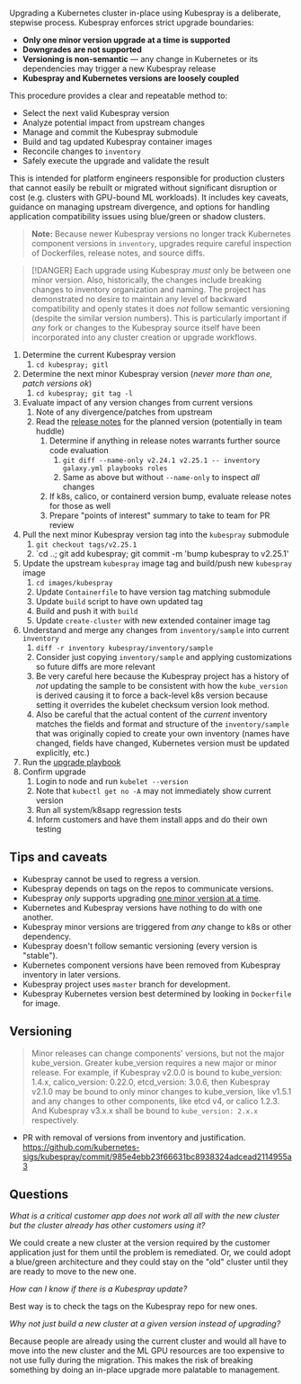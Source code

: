 Upgrading a Kubernetes cluster in-place using Kubespray is a deliberate, stepwise process. Kubespray enforces strict upgrade boundaries:

- **Only one minor version upgrade at a time is supported**
- **Downgrades are not supported**
- **Versioning is non-semantic** — any change in Kubernetes or its dependencies may trigger a new Kubespray release
- **Kubespray and Kubernetes versions are loosely coupled**

This procedure provides a clear and repeatable method to:

- Select the next valid Kubespray version
- Analyze potential impact from upstream changes
- Manage and commit the Kubespray submodule
- Build and tag updated Kubespray container images
- Reconcile changes to `inventory`
- Safely execute the upgrade and validate the result

This is intended for platform engineers responsible for production clusters that cannot easily be rebuilt or migrated without significant disruption or cost (e.g. clusters with GPU-bound ML workloads). It includes key caveats, guidance on managing upstream divergence, and options for handling application compatibility issues using blue/green or shadow clusters.

> **Note:** Because newer Kubespray versions no longer track Kubernetes component versions in `inventory`, upgrades require careful inspection of Dockerfiles, release notes, and source diffs.

> [!DANGER]
> Each upgrade using Kubespray *must* only be between one minor version. Also, historically, the changes include breaking changes to inventory organization and naming. The project has demonstrated no desire to maintain any level of backward compatibility and openly states it does *not* follow semantic versioning (despite the similar version numbers). This is particularly important if *any* fork or changes to the Kubespray source itself have been incorporated into any cluster creation or upgrade workflows.



1. Determine the current Kubespray version
	1. `cd kubespray; gitl`
2. Determine the next minor Kubespray version (*never more than one, patch versions ok*)
	1. `cd kubespray; git tag -l`
3. Evaluate impact of any version changes from current versions
	1. Note of any divergence/patches from upstream
	2. Read the [release notes](https://github.com/kubernetes-sigs/kubespray/releases) for the planned version (potentially in team huddle)
		1. Determine if anything in release notes warrants further source code evaluation
			1. `git diff --name-only v2.24.1 v2.25.1 -- inventory galaxy.yml playbooks roles`
			2. Same as above but without `--name-only` to inspect *all* changes
		2. If k8s, calico, or containerd version bump, evaluate release notes for those as well
		3. Prepare "points of interest" summary to take to team for PR review
4. Pull the next minor Kubespray version tag into the `kubespray` submodule
	1. `git checkout tags/v2.25.1`
	2. `cd ..; git add kubespray; git commit -m 'bump kubespray to v2.25.1'
5. Update the upstream `kubespray` image tag and build/push new `kubespray` image
	1. `cd images/kubespray`
	2. Update `Containerfile` to have version tag matching submodule
	3. Update `build` script to have own updated tag
	4. Build and push it with `build`
	5. Update `create-cluster` with new extended container image tag
6. Understand and merge any changes from `inventory/sample` into current `inventory`
	1. `diff -r inventory kubespray/inventory/sample`
	2. Consider just copying `inventory/sample` and applying customizations so future diffs are more relevant
	3. Be very careful here because the Kubespray project has a history of *not* updating the sample to be consistent with how the `kube_version` is derived causing it to force a back-level k8s version because setting it overrides the kubelet checksum version look method.
	4. Also be careful that the actual content of the *current* inventory matches the fields and format and structure of the `inventory/sample` that was originally copied to create your own inventory (names have changed, fields have changed, Kubernetes version must be updated explicitly, etc.)
7. Run the [upgrade playbook](https://github.com/kubernetes-sigs/kubespray/blob/master/docs/operations/upgrades.md#multiple-upgrades)
8. Confirm upgrade
	1. Login to node and run `kubelet --version`
	2. Note that `kubectl get no -A` may not immediately show current version
	3. Run all system/k8sapp regression tests
	4. Inform customers and have them install apps and do their own testing
## Tips and caveats

- Kubespray cannot be used to regress a version.
- Kubespray depends on tags on the repos to communicate versions.
- Kubespray *only* supports upgrading [one minor version at a time](https://github.com/kubernetes-sigs/kubespray/blob/master/docs/operations/upgrades.md#multiple-upgrades).
- Kubernetes and Kubespray versions have nothing to do with one another.
- Kubespray minor versions are triggered from *any* change to k8s or other dependency.
- Kubespray doesn't follow semantic versioning (every version is "stable").
- Kubernetes component versions have been removed from Kubespray inventory in later versions.
- Kubespray project uses `master` branch for development.
- Kubespray Kubernetes version best determined by looking in `Dockerfile` for image.
## Versioning

>    Minor releases can change components' versions, but not the major kube_version. Greater kube_version requires a new major or minor release. For example, if Kubespray v2.0.0 is bound to kube_version: 1.4.x, calico_version: 0.22.0, etcd_version: 3.0.6, then Kubespray v2.1.0 may be bound to only minor changes to kube_version, like v1.5.1 and any changes to other components, like etcd v4, or calico 1.2.3. And Kubespray v3.x.x shall be bound to `kube_version: 2.x.x` respectively.

- PR with removal of versions from inventory and justification.
  https://github.com/kubernetes-sigs/kubespray/commit/985e4ebb23f66631bc8938324adcead2114955a3
## Questions

*What is a critical customer app does not work all all with the new cluster but the cluster already has other customers using it?*

We could create a new cluster at the version required by the customer application just for them until the problem is remediated. Or, we could adopt a blue/green architecture and they could stay on the "old" cluster until they are ready to move to the new one.

*How can I know if there is a Kubespray update?*

Best way is to check the tags on the Kubespray repo for new ones.

*Why not just build a new cluster at a given version instead of upgrading?*

Because people are already using the current cluster and would all have to move into the new cluster and the ML GPU resources are too expensive to not use fully during the migration. This makes the risk of breaking something by doing an in-place upgrade more palatable to management.